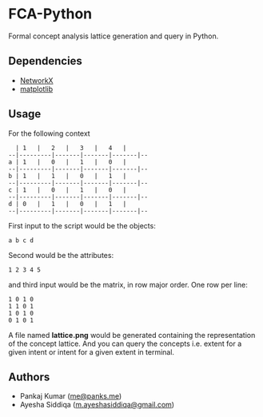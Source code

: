 FCA-Python
==========

Formal concept analysis lattice generation and query in Python.

## Dependencies
* [NetworkX](http://networkx.github.io/)
* [matplotlib](http://matplotlib.org/)

## Usage

For the following context 



      | 1   |   2   |   3   |   4   |
    --|---------|-------|-------|-------|--
    a | 1   |   0   |   1   |   0   |
    --|---------|-------|-------|-------|--
    b | 1   |   1   |   0   |   1   |
    --|---------|-------|-------|-------|--
    c | 1   |   0   |   1   |   0   |
    --|---------|-------|-------|-------|--
    d | 0   |   1   |   0   |   1   |
    --|---------|-------|-------|-------|--

First input to the script would be the objects:

    a b c d

Second would be the attributes:

    1 2 3 4 5

and third input would be the matrix, in row major order. One row per line:

    1 0 1 0
    1 1 0 1
    1 0 1 0
    0 1 0 1

A file named **lattice.png** would be generated containing the representation of the concept lattice. And you can query the concepts i.e. extent for a given intent or intent for a given extent in terminal.



## Authors
* Pankaj Kumar (me@panks.me)
* Ayesha Siddiqa (m.ayeshasiddiqa@gmail.com)

